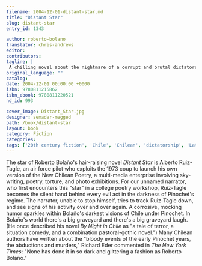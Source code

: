 ```yaml
---
filename: 2004-12-01-distant-star.md
title: "Distant Star"
slug: distant-star
entry_id: 1343

author: roberto-bolano
translator: chris-andrews
editor: 
contributors: 
tagline: |
 A chilling novel about the nightmare of a corrupt and brutal dictatorship.
original_language: ""
catalog: 
date: 2004-12-01 00:00:00 +0000 
isbn: 9780811215862
isbn_ebook: 9780811220521
nd_id: 993

cover_image: Distant_Star.jpg
designer: semadar-megged
path: /book/distant-star
layout: book
category: Fiction
categories: 
tags: ['20th century fiction', 'Chile', 'Chilean', 'dictatorship', 'Latin America', 'Spanish', 'Spanish-language fiction']
---
```

The star of Roberto Bolaño's hair-raising novel *Distant Star* is Alberto Ruiz-Tagle, an air force pilot who exploits the 1973 coup to launch his own version of the New Chilean Poetry, a multi-media enterprise involving sky-writing, poetry, torture, and photo exhibitions. For our unnamed narrator, who first encounters this "star" in a college poetry workshop, Ruiz-Tagle becomes the silent hand behind every evil act in the darkness of Pinochet's regime. The narrator, unable to stop himself, tries to track Ruiz-Tagle down, and see signs of his activity over and over again. A corrosive, mocking humor sparkles within Bolaño's darkest visions of Chile under Pinochet. In Bolaño's world there's a big graveyard and there's a big graveyard laugh. (He once described his novel *By Night in Chile* as "a tale of terror, a situation comedy, and a combination pastoral-gothic novel.") Many Chilean authors have written about the "bloody events of the early Pinochet years, the abductions and murders," Richard Eder commented in *The New York Times*: "None has done it in so dark and glittering a fashion as Roberto Bolaño."





